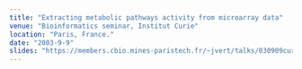 ```yaml
---
title: "Extracting metabolic pathways activity from microarray data"
venue: "Bioinformatics seminar, Institut Curie"
location: "Paris, France."
date: "2003-9-9"
slides: "https://members.cbio.mines-paristech.fr/~jvert/talks/030909curie/curie.pdf"
---
```

